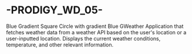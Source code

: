 # -PRODIGY_WD_05-
 Blue Gradient Square Circle with gradient Blue GWeather Application that fetches weather data from a weather API based on the user's location or a user-inputted location. Displays the current weather conditions, temperature, and other relevant information.
